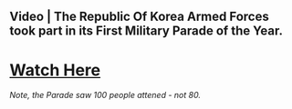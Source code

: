 ## Video | The Republic Of Korea Armed Forces took part in its First Military Parade of the Year.

# [Watch Here](https://youtu.be/Gx-usQKSDAc)

_Note, the Parade saw 100 people attened - not 80._
